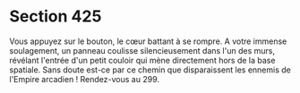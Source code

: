 # Section 425

Vous appuyez sur le bouton, le cœur battant à se rompre. A votre 
immense soulagement, un panneau coulisse silencieusement 
dans l'un des murs, révélant l'entrée d'un petit couloir qui mène 
directement hors de la base spatiale. Sans doute est-ce par ce 
chemin que disparaissent les ennemis de l'Empire arcadien ! 
Rendez-vous au 299.